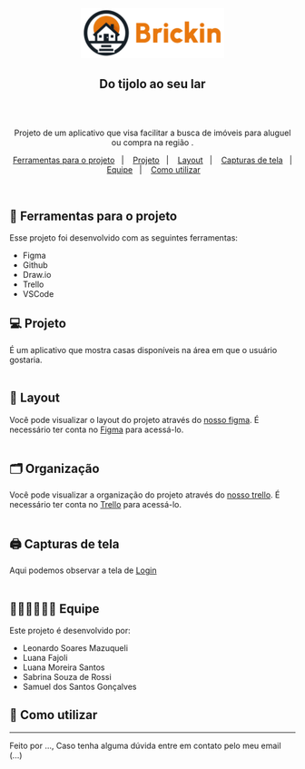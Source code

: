 

 
 <p align="center">
  <img alt="Logo" src="brickin-tcc.png" width="50%">
</p>
<h2 align="center"> Do tijolo ao seu lar </h2> <br><br>

<p align="center">
Projeto de um aplicativo que visa facilitar a busca de imóveis para aluguel ou compra na região .
</p>

<p align="center">
  <a href="#-tecnologias">Ferramentas para o projeto</a>&nbsp;&nbsp;&nbsp;|&nbsp;&nbsp;&nbsp;
  <a href="#-projeto">Projeto</a>&nbsp;&nbsp;&nbsp;|&nbsp;&nbsp;&nbsp;
  <a href="#-layout">Layout</a>&nbsp;&nbsp;&nbsp;|&nbsp;&nbsp;&nbsp;
  <a href="#-layout">Capturas de tela</a>&nbsp;&nbsp;&nbsp;|&nbsp;&nbsp;&nbsp;
  <a href="#-layout">Equipe</a>&nbsp;&nbsp;&nbsp;|&nbsp;&nbsp;&nbsp;
  <a href="#-layout">Como utilizar</a>&nbsp;&nbsp;&nbsp;
</p>

<br>

## 🚀 Ferramentas para o projeto

Esse projeto foi desenvolvido com as seguintes ferramentas:

- Figma
- Github
- Draw.io
- Trello
- VSCode
  
## 💻 Projeto

É um aplicativo que mostra casas disponíveis na área em que o usuário gostaria. <br><br>

## 🔖 Layout

Você pode visualizar o layout do projeto através do [nosso figma](https://www.figma.com/file/pidvCu2Ddg2vutkteW4ego/Untitled?type=design&node-id=32%3A31&mode=design&t=9zaxbJrbtP0sR5gV-1). É necessário ter conta no [Figma](https://figma.com) para acessá-lo. <br><br>

## 🗂️ Organização
Você pode visualizar a organização do projeto através do [nosso trello](https://trello.com/invite/b/4wwvfOog/ATTI3431f6d8403d16f261cf6ea117fecdff85E7DBC1/brickin). É necessário ter conta no [Trello](https://trello.com/pt-BR/login) para acessá-lo. <br><br>

## 🖨️ Capturas de tela 
Aqui podemos observar a tela de [Login](https://github.com/luhFajoli/tcc/assets/117852533/55f90546-8959-4b1c-bd81-95c220f66433) <br><br>


## 👩🏼‍💻👨🏻‍💻 Equipe

Este projeto é desenvolvido por:

- Leonardo Soares Mazuqueli
- Luana Fajoli
- Luana Moreira Santos
- Sabrina Souza de Rossi
- Samuel dos Santos Gonçalves

 ## 📱 Como utilizar
 



---

Feito por ..., Caso tenha alguma dúvida entre em contato pelo meu email (...)
